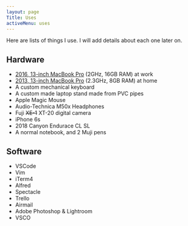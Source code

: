 ```yaml
---
layout: page
Title: Uses
activeMenu: uses
---
```


Here are lists of things I use. I will add details about each one later on.

## Hardware

- [2016, 13-inch MacBook Pro](https://support.apple.com/kb/SP747?locale=en_US) (2GHz, 16GB RAM) at work
- [2013, 13-inch MacBook Pro](https://support.apple.com/kb/SP691?locale=en_US) (2.3GHz, 8GB RAM) at home
- A custom mechanical keyboard
- A custom made laptop stand made from PVC pipes
- Apple Magic Mouse
- Audio-Technica M50x Headphones
- Fuji ~~XE-1~~ XT-20 digital camera
- iPhone 6s
- 2018 Canyon Endurace CL SL
- A normal notebook, and 2 Muji pens

## Software

- VSCode
- Vim
- iTerm4
- Alfred
- Spectacle
- Trello
- Airmail
- Adobe Photoshop & Lightroom
- VSCO
